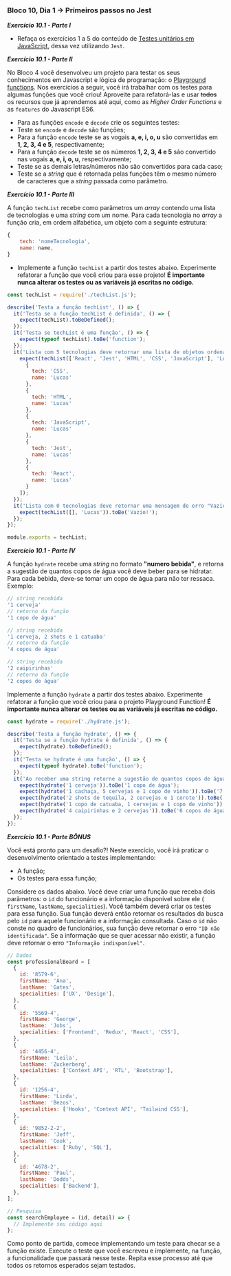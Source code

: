 ### Bloco 10, Dia 1 -> Primeiros passos no Jest

_**Exercício 10.1 - Parte I**_

 - Refaça os exercícios 1 a 5 do conteúdo de [Testes unitários em JavaScript][link1], dessa vez utilizando `Jest`.


_**Exercício 10.1 - Parte II**_

No Bloco 4 você desenvolveu um projeto para testar os seus conhecimentos em Javascript e lógica de programação: o [Playground functions][link2]. Nos exercícios a seguir, você irá trabalhar com os testes para algumas funções que você criou! Aproveite para refatorá-las e usar ~~todos~~ os recursos que já aprendemos até aqui, como as _Higher Order Functions_ e as `features` do Javascript ES6.

 - Para as funções `encode` e `decode` crie os seguintes testes:
 - Teste se `encode` e `decode` são funções;
 - Para a função `encode` teste se as vogais **a, e, i, o, u** são convertidas em **1, 2, 3, 4 e 5**, respectivamente;
 - Para a função `decode` teste se os números **1, 2, 3, 4 e 5** são convertido nas vogais **a, e, i, o, u**, respectivamente;
 - Teste se as demais letras/números não são convertidos para cada caso;
 - Teste se a _string_ que é retornada pelas funções têm o mesmo número de caracteres que a _string_ passada como parâmetro.


_**Exercício 10.1 - Parte III**_

A função `techList` recebe como parâmetros um _array_ contendo uma lista de tecnologias e uma _string_ com um nome. Para cada tecnologia no _array_ a função cria, em ordem alfabética, um objeto com a seguinte estrutura:
 
```javascript
{
    tech: 'nomeTecnologia',
    name: name,
}
```

 - Implemente a função `techList` a partir dos testes abaixo. Experimente refatorar a função que você criou para esse projeto! **É importante nunca alterar os testes ou as variáveis já escritas no código.**

```javascript
const techList = require('./techList.js');

describe('Testa a função techList', () => {
  it('Testa se a função techList é definida', () => {
    expect(techList).toBeDefined();
  });
  it('Testa se techList é uma função', () => {
    expect(typeof techList).toBe('function');
  });
  it('Lista com 5 tecnologias deve retornar uma lista de objetos ordenados', () => {
    expect(techList(['React', 'Jest', 'HTML', 'CSS', 'JavaScript'], 'Lucas')).toEqual([
      {
        tech: 'CSS',
        name: 'Lucas'
      },
      {
        tech: 'HTML',
        name: 'Lucas'
      },
      {
        tech: 'JavaScript',
        name: 'Lucas'
      },
      {
        tech: 'Jest',
        name: 'Lucas'
      },
      {
        tech: 'React',
        name: 'Lucas'
      }
    ]);
  });
  it('Lista com 0 tecnologias deve retornar uma mensagem de erro "Vazio!"', () => {
    expect(techList([], 'Lucas')).toBe('Vazio!');
  });
});

module.exports = techList;
```


_**Exercício 10.1 - Parte IV**_

A função `hydrate` recebe uma _string_ no formato **"numero bebida"**, e retorna a sugestão de quantos copos de água você deve beber para se hidratar. Para cada bebida, deve-se tomar um copo de água para não ter ressaca. Exemplo:

```javascript
// string recebida
'1 cerveja'
// retorno da função
'1 copo de água'

// string recebida
'1 cerveja, 2 shots e 1 catuaba'
// retorno da função
'4 copos de água'

// string recebida
'2 caipirinhas'
// retorno da função
'2 copos de água'
```

Implemente a função `hydrate` a partir dos testes abaixo. Experimente refatorar a função que você criou para o projeto Playground Function! **É importante nunca alterar os testes ou as variáveis já escritas no código.**

```javascript
const hydrate = require('./hydrate.js');

describe('Testa a função hydrate', () => {
  it('Testa se a função hydrate é definida', () => {
    expect(hydrate).toBeDefined();
  });
  it('Testa se hydrate é uma função', () => {
    expect(typeof hydrate).toBe('function');
  });
  it('Ao receber uma string retorne a sugestão de quantos copos de água deve-se beber', () => {
    expect(hydrate('1 cerveja')).toBe('1 copo de água');
    expect(hydrate('1 cachaça, 5 cervejas e 1 copo de vinho')).toBe('7 copos de água');
    expect(hydrate('2 shots de tequila, 2 cervejas e 1 corote')).toBe('5 copos de água');
    expect(hydrate('1 copo de catuaba, 1 cervejas e 1 copo de vinho')).toBe('3 copos de água');
    expect(hydrate('4 caipirinhas e 2 cervejas')).toBe('6 copos de água');
  });
});
```


_**Exercício 10.1 - Parte BÔNUS**_

Você está pronto para um desafio?! Neste exercício, você irá praticar o desenvolvimento orientado a testes implementando:
 - A função;
 - Os testes para essa função;

Considere os dados abaixo. Você deve criar uma função que receba dois parâmetros: o `id` do funcionário e a informação disponível sobre ele ( `firstName`, `lastName`, `specialities`). Você também deverá criar os testes para essa função. Sua função deverá então retornar os resultados da busca pelo `id` para aquele funcionário e a informação consultada. Caso o `id` não conste no quadro de funcionários, sua função deve retornar o erro `"ID não identificada"`. Se a informação que se quer acessar não existir, a função deve retornar o erro `"Informação indisponível"`.

```javascript
// Dados
const professionalBoard = [
  {
    id: '8579-6',
    firstName: 'Ana',
    lastName: 'Gates',
    specialities: ['UX', 'Design'],
  },
  {
    id: '5569-4',
    firstName: 'George',
    lastName: 'Jobs',
    specialities: ['Frontend', 'Redux', 'React', 'CSS'],
  },
  {
    id: '4456-4',
    firstName: 'Leila',
    lastName: 'Zuckerberg',
    specialities: ['Context API', 'RTL', 'Bootstrap'],
  },
  {
    id: '1256-4',
    firstName: 'Linda',
    lastName: 'Bezos',
    specialities: ['Hooks', 'Context API', 'Tailwind CSS'],
  },
  {
    id: '9852-2-2',
    firstName: 'Jeff',
    lastName: 'Cook',
    specialities: ['Ruby', 'SQL'],
  },
  {
    id: '4678-2',
    firstName: 'Paul',
    lastName: 'Dodds',
    specialities: ['Backend'],
  },
];

// Pesquisa
const searchEmployee = (id, detail) => {
  // Implemente seu código aqui
};
```

Como ponto de partida, comece implementando um teste para checar se a função existe. Execute o teste que você escreveu e implemente, na função, a funcionalidade que passará nesse teste. Repita esse processo até que todos os retornos esperados sejam testados.

[link1]: https://app.betrybe.com/course/fundamentals/js-unit-tests/js-unit-tests/exercicios/agora-a-pratica
[link2]: https://app.betrybe.com/course/fundamentals/javascript/js-features/project-playground-functions
